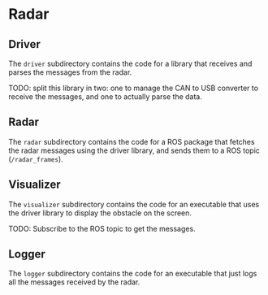 # Radar

## Driver

The `driver` subdirectory contains the code for a library that receives and parses the messages from the radar.

TODO: split this library in two: one to manage the CAN to USB converter to receive the messages, and one to actually parse the
data.

## Radar

The `radar` subdirectory contains the code for a ROS package that fetches the radar messages using the driver library, and sends
them to a ROS topic (`/radar_frames`).

## Visualizer

The `visualizer` subdirectory contains the code for an executable that uses the driver library to display the obstacle on the
screen.

TODO: Subscribe to the ROS topic to get the messages.

## Logger

The `logger` subdirectory contains the code for an executable that just logs all the messages received by the radar.

